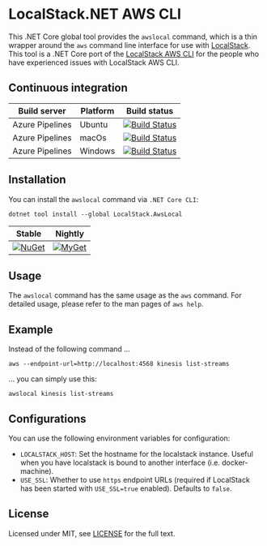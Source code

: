 # LocalStack.NET AWS CLI

This .NET Core global tool provides the `awslocal` command, which is a thin wrapper around the `aws`
command line interface for use with [LocalStack](https://github.com/localstack/localstack). This tool is a .NET Core port of the 
[LocalStack AWS CLI](https://github.com/localstack/awscli-local) for the people who have experienced issues with LocalStack AWS CLI.

## Continuous integration

| Build server    	| Platform 	| Build status                                                                                                                                                                                                                                                                         	|
|-----------------	|----------	|--------------------------------------------------------------------------------------------------------------------------------------------------------------------------------------------------------------------------------------------------------------------------------------	|
| Azure Pipelines 	| Ubuntu   	| [![Build Status](https://denizirgindev.visualstudio.com/localstack-awscli-local/_apis/build/status/Ubuntu?branchName=master)](https://denizirgindev.visualstudio.com/localstack-awscli-local/_build/latest?definitionId=13&branchName=master) 	|
| Azure Pipelines 	| macOs   	| [![Build Status](https://denizirgindev.visualstudio.com/localstack-awscli-local/_apis/build/status/macOS?branchName=master)](https://denizirgindev.visualstudio.com/localstack-awscli-local/_build/latest?definitionId=12&branchName=master)	|
| Azure Pipelines 	| Windows   	| [![Build Status](https://denizirgindev.visualstudio.com/localstack-awscli-local/_apis/build/status/Windows?branchName=master)](https://denizirgindev.visualstudio.com/localstack-awscli-local/_build/latest?definitionId=14&branchName=master)	|

## Installation

You can install the `awslocal` command via `.NET Core CLI`:

```
dotnet tool install --global LocalStack.AwsLocal
```

| Stable                                                                                                              | Nightly                                                                                                                                                                        |
|---------------------------------------------------------------------------------------------------------------------|--------------------------------------------------------------------------------------------------------------------------------------------------------------------------------|
| [![NuGet](https://img.shields.io/nuget/v/LocalStack.AwsLocal.svg)](https://www.nuget.org/packages/LocalStack.AwsLocal/) | [![MyGet](https://img.shields.io/myget/localstack-dotnet-client/v/LocalStack.AwsLocal.svg?label=myget)](https://www.myget.org/feed/localstack-dotnet-client/package/nuget/LocalStack.AwsLocal) |


## Usage

The `awslocal` command has the same usage as the `aws` command. For detailed usage,
please refer to the man pages of `aws help`.

## Example

Instead of the following command ...

```
aws --endpoint-url=http://localhost:4568 kinesis list-streams
```

... you can simply use this:

```
awslocal kinesis list-streams
```

## Configurations

You can use the following environment variables for configuration:

* `LOCALSTACK_HOST`: Set the hostname for the localstack instance. Useful when you have
localstack is bound to another interface (i.e. docker-machine).
* `USE_SSL`: Whether to use `https` endpoint URLs (required if LocalStack has been started
with `USE_SSL=true` enabled). Defaults to `false`.

<!-- ## Change Log

* v0.4: Minor fix for Python 3 compatibility -->

## <a name="license"></a> License

Licensed under MIT, see [LICENSE](LICENSE) for the full text.

